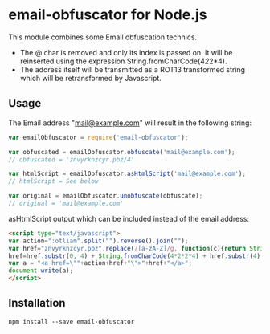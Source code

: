 email-obfuscator for Node.js
============================

This module combines some Email obfuscation technics.

 * The @ char is removed and only its index is passed on. It will be reinserted using the expression String.fromCharCode(4*2*2*4).
 * The address itself will be transmitted as a ROT13 transformed string which will be retransformed by Javascript.

Usage
-----

The Email address "mail@example.com" will result in the following string:

```js
var emailObfuscator = require('email-obfuscator');

var obfuscated = emailObfuscator.obfuscate('mail@example.com');
// obfuscated = 'znvyrknzcyr.pbz/4'

var htmlScript = emailObfuscator.asHtmlScript('mail@example.com');
// htmlScript = See below

var original = emailObfuscator.unobfuscate(obfuscate);
// original = 'mail@example.com'
```

asHtmlScript output which can be included instead of the email address:

```html
<script type="text/javascript">
var action=":otliam".split("").reverse().join("");
var href="znvyrknzcyr.pbz".replace(/[a-zA-Z]/g, function(c){return String.fromCharCode((c<="Z"?90:122)>=(c=c.charCodeAt(0)+13)?c:c-26);});
href=href.substr(0, 4) + String.fromCharCode(4*2*2*4) + href.substr(4);
var a = "<a href=\""+action+href+"\">"+href+"</a>";
document.write(a);
</script>
```

Installation
------------

```
npm install --save email-obfuscator
```
